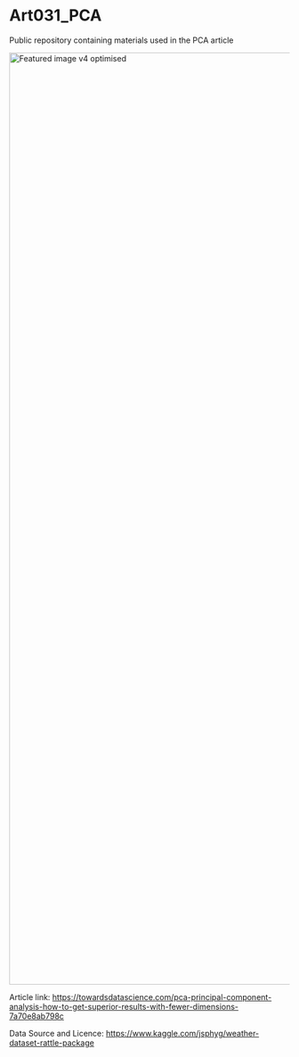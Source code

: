 # Art031_PCA
Public repository containing materials used in the PCA article

<img width="1676" alt="Featured image v4 optimised" src="https://user-images.githubusercontent.com/24861699/163784837-28871449-7f37-4b85-97bb-711869f5f803.png">

Article link: https://towardsdatascience.com/pca-principal-component-analysis-how-to-get-superior-results-with-fewer-dimensions-7a70e8ab798c

Data Source and Licence: https://www.kaggle.com/jsphyg/weather-dataset-rattle-package
